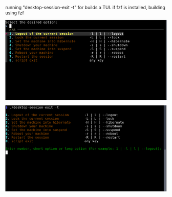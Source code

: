 running "desktop-session-exit -t" for builds a TUI.
if fzf is installed, building using fzf

![](https://github.com/a1e5Term-rf-ln/desktop-session-exit/blob/main/%D0%A1%D0%BD%D0%B8%D0%BC%D0%BE%D0%BA%20%D1%8D%D0%BA%D1%80%D0%B0%D0%BD%D0%B0_2024-10-31_02-02-08.png)

![](https://github.com/a1e5Term-rf-ln/desktop-session-exit/blob/main/%D0%A1%D0%BD%D0%B8%D0%BC%D0%BE%D0%BA%20%D1%8D%D0%BA%D1%80%D0%B0%D0%BD%D0%B0_2024-10-31_02-03-30.png)
